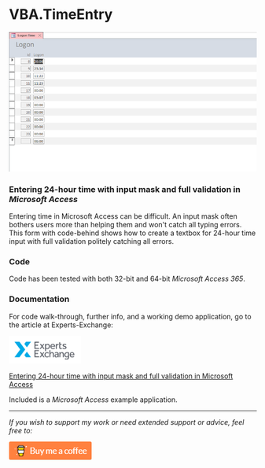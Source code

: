 # VBA.TimeEntry

![Help](https://raw.githubusercontent.com/GustavBrock/VBA.TimeEntry/master/images/DateEntryTitle2.png)

### Entering 24-hour time with input mask and full validation in *Microsoft Access*

Entering time in Microsoft Access can be difficult. An input mask often bothers users more than helping them and won't catch all typing errors.
This form with code-behind shows how to create a textbox for 24-hour time input with full validation politely catching all errors. 

### Code ###
Code has been tested with both 32-bit and 64-bit *Microsoft Access 365*.

### Documentation ###
For code walk-through, further info, and a working demo application, go to the article at Experts-Exchange: 

![EE Logo](https://raw.githubusercontent.com/GustavBrock/VBA.TimeEntry/master/images/EE%20Logo.png)

[Entering 24-hour time with input mask and full validation in Microsoft Access](https://www.experts-exchange.com/articles/23539/Entering-24-hour-time-with-input-mask-and-full-validation-in-Microsoft-Access.html?preview=uzaB%2Bz7eejg%3D)

Included is a *Microsoft Access* example application.

<hr>

*If you wish to support my work or need extended support or advice, feel free to:*

<p>

[<img src="https://raw.githubusercontent.com/GustavBrock/VBA.TimeEntry/master/images/BuyMeACoffee.png">](https://www.buymeacoffee.com/gustav/)